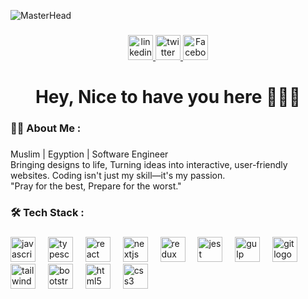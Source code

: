 ![MasterHead](https://moewalls.com/wp-content/uploads/2023/11/lonely-homer-starry-night-sky-pixel-thumb.jpg)

###

<div align="center">
  <a href="https://www.linkedin.com/in/salah-shaalaan/" target="blank">
    <img src="https://pngimg.com/uploads/linkedIn/linkedIn_PNG7.png" height="40" width="40" alt="linkedin logo"  />
  </a>
  <a href="https://x.com/salah_shaalaan" target="blank">
  <img src="https://pngimg.com/uploads/twitter/twitter_PNG27.png" height="40" width="40" alt="twitter logo"  />
  </a>
  <a href="https://www.facebook.com/salah.a.shalaan" target="blank">
  <img src="https://pngimg.com/uploads/facebook_logos/facebook_logos_PNG19761.png" height="40" width="40" alt="Facebook logo"  />
  </a>
</div>

###

<h1 align="center">Hey, Nice to have you here 🙋🏻‍♂️</h1>

###

<h3 align="left">👩‍💻  About Me :</h3>

###

<p align="left">Muslim | Egyption | Software Engineer <br> Bringing designs to life, Turning ideas into interactive, user-friendly websites. Coding isn't just my skill—it's my passion. <br> "Pray for the best, Prepare for the worst."</p>

###

<h3 align="left">🛠 Tech Stack :</h3>

###

<div align="left">
  <img src="https://cdn.jsdelivr.net/gh/devicons/devicon/icons/javascript/javascript-original.svg" height="40" alt="javascript logo"  />
  <img width="12" />
  <img src="https://cdn.jsdelivr.net/gh/devicons/devicon/icons/typescript/typescript-original.svg" height="40" alt="typescript logo"  />
  <img width="12" />
  <img src="https://cdn.jsdelivr.net/gh/devicons/devicon/icons/react/react-original.svg" height="40" alt="react logo"  />
  <img width="12" />
  <img src="https://cdn.jsdelivr.net/gh/devicons/devicon/icons/nextjs/nextjs-original.svg" height="40" alt="nextjs logo"  />
  <img width="12" />
  <img src="https://cdn.jsdelivr.net/gh/devicons/devicon/icons/redux/redux-original.svg" height="40" alt="redux logo"  />
  <img width="12" />
  <img src="https://cdn.jsdelivr.net/gh/devicons/devicon/icons/jest/jest-plain.svg" height="40" alt="jest logo"  />
  <img width="12" />
  <img src="https://cdn.jsdelivr.net/gh/devicons/devicon/icons/gulp/gulp-plain.svg" height="40" alt="gulp logo"  />
  <img width="12" />
  <img src="https://cdn.jsdelivr.net/gh/devicons/devicon/icons/git/git-original.svg" height="40" alt="git logo"  />
  <img width="12" />
  <img src="https://cdn.jsdelivr.net/gh/devicons/devicon/icons/tailwindcss/tailwindcss-original-wordmark.svg" height="40" alt="tailwindcss logo"  />
  <img width="12" />
  <img src="https://cdn.jsdelivr.net/gh/devicons/devicon/icons/bootstrap/bootstrap-original.svg" height="40" alt="bootstrap logo"  />
  <img width="12" />
  <img src="https://cdn.jsdelivr.net/gh/devicons/devicon/icons/html5/html5-original.svg" height="40" alt="html5 logo"  />
  <img width="12" />
  <img src="https://cdn.jsdelivr.net/gh/devicons/devicon/icons/css3/css3-original.svg" height="40" alt="css3 logo"  />
</div>

###
